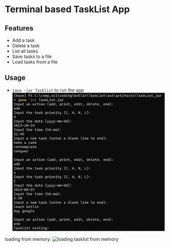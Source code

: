 # Terminal based TaskList App
## Features
- Add a task
- Delete a task
- List all tasks
- Save tasks to a file
- Load tasks from a file

## Usage
- `java -jar Tasklist` to run the app
![image of how to execute the programme in powershell](https://github.com/wayfarer-ismail/TaskList/blob/master/images/demo-how-to-start.png)


loading from memory:
![loading tasklist from memory]([https://github.com/your-username/your-repository/blob/main/images/my-image.png](https://github.com/wayfarer-ismail/TaskList/blob/master/images/demo-loading-from-memory.png)https://github.com/wayfarer-ismail/TaskList/blob/master/images/demo-loading-from-memory.png)


